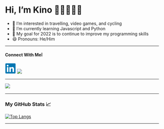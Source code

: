 # Hi, I’m Kino 👋🏼👨🏻‍💻

- 👀 I’m interested in travelling, video games, and cycling
- 🌱 I’m currently learning Javascript and Python
- 🎯 My goal for 2022 is to continue to improve my programming skills
- 😄 Pronouns: He/Him

---

#### Connect With Me❕
<a href="https://www.linkedin.com/in/kinobonilla/"><img height="35" src="https://github.com/devicons/devicon/blob/master/icons/linkedin/linkedin-original.svg"></a>
<a href="mailto:kinobonilla@gmail.com"><img height="35" src="https://cdn.worldvectorlogo.com/logos/official-gmail-icon-2020-.svg"></a>

---

<a href="https://www.codewars.com/users/kbcastro/"><img height="25" src="https://www.codewars.com/users/kbcastro/badges/small"></a>

---

### My GitHub Stats 📈
[![Top Langs](https://github-readme-stats.vercel.app/api/top-langs/?username=kbcastro&layout=compact&theme=tokyonight)](https://github.com/kbcastro/github-readme-stats)

---


<!---
kbcastro/kbcastro is a ✨ special ✨ repository because its `README.md` (this file) appears on your GitHub profile.
You can click the Preview link to take a look at your changes.
--->
